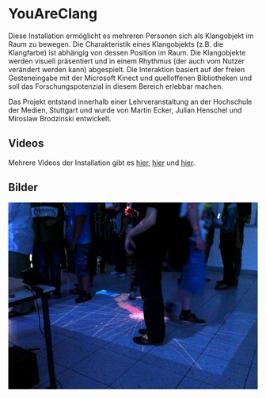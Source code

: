 # YouAreClang

Diese Installation ermöglicht es mehreren Personen sich als Klangobjekt im Raum zu bewegen. Die Charakteristik eines Klangobjekts (z.B. die Klangfarbe) ist abhängig von dessen Position im Raum. Die Klangobjekte werden visuell präsentiert und in einem Rhythmus (der auch vom Nutzer verändert werden kann) abgespielt. Die Interaktion basiert auf der freien Gesteneingabe mit der Microsoft Kinect und quelloffenen Bibliotheken und soll das Forschungspotenzial in diesem Bereich erlebbar machen. 

Das Projekt entstand innerhalb einer Lehrveranstaltung an der Hochschule der Medien, Stuttgart und wurde von Martin Ecker, Julian Henschel und Miroslaw Brodzinski entwickelt.

## Videos

Mehrere Videos der Installation gibt es [hier](http://www.vimeo.com/25868787), [hier](http://www.vimeo.com/25937579) und [hier](http://www.vimeo.com/25454214).

## Bilder

![youareclang](https://github.com/JulianHenschel/YouAreClang/raw/master/pictures/IMG_0632.jpg)